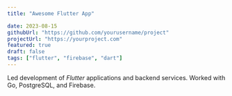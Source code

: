 ```yaml
---
title: "Awesome Flutter App"

date: 2023-08-15
githubUrl: "https://github.com/yourusername/project"
projectUrl: "https://yourproject.com"
featured: true
draft: false
tags: ["flutter", "firebase", "dart"]
---
```


Led development of *Flutter* applications and backend services. Worked with Go, PostgreSQL, and Firebase.
